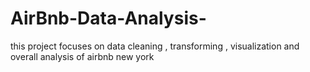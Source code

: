 # AirBnb-Data-Analysis-
this project focuses on data cleaning , transforming  , visualization and overall analysis of airbnb new york
